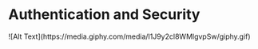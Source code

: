 # Authentication and Security
<div style="width:100%;height:0;padding-bottom:100%;position:relative;">
![Alt Text](https://media.giphy.com/media/l1J9y2cl8WMlgvpSw/giphy.gif)
 </div>

